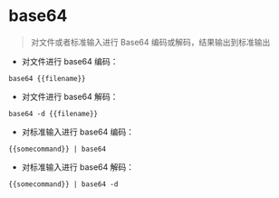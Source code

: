 # base64

> 对文件或者标准输入进行 Base64 编码或解码，结果输出到标准输出

- 对文件进行 base64 编码：

`base64 {{filename}}`

- 对文件进行 base64 解码：

`base64 -d {{filename}}`

- 对标准输入进行 base64 编码：

`{{somecommand}} | base64`

- 对标准输入进行 base64 解码：

`{{somecommand}} | base64 -d`

[#]: contributors: ([王兴宇]，[刘浩平])